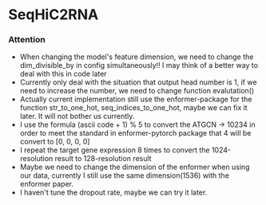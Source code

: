 # SeqHiC2RNA

### Attention
* When changing the model's feature dimension, we need to change the dim_divisible_by in config simultaneously!! I may think of a better way to deal with this in code later
* Currently only deal with the situation that output head number is 1, if we need to increase the number, we need to change function evalutation()
* Actually current implementation still use the enformer-package for the function str_to_one_hot, seq_indices_to_one_hot, maybe we can fix it later. It will not bother us currently.
* I use the formula (ascii code + 1) % 5 to convert the ATGCN -> 10234 in order to meet the standard in enformer-pytorch package that 4 will be convert to [0, 0, 0, 0]
* I repeat the target gene expression 8 times to convert the 1024-resolution result to 128-resolution result
* Maybe we need to change the dimension of the enformer when using our data, currently I still use the same dimension(1536) with the enformer paper.
* I haven't tune the dropout rate, maybe we can try it later. 